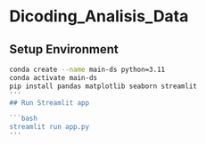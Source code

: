 # Dicoding_Analisis_Data

## Setup Environment

```bash
conda create --name main-ds python=3.11
conda activate main-ds
pip install pandas matplotlib seaborn streamlit
'''
## Run Streamlit app

```bash
streamlit run app.py
'''
